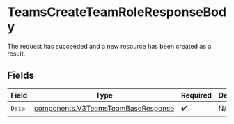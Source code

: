 # TeamsCreateTeamRoleResponseBody

The request has succeeded and a new resource has been created as a result.


## Fields

| Field                                                                                    | Type                                                                                     | Required                                                                                 | Description                                                                              |
| ---------------------------------------------------------------------------------------- | ---------------------------------------------------------------------------------------- | ---------------------------------------------------------------------------------------- | ---------------------------------------------------------------------------------------- |
| `Data`                                                                                   | [components.V3TeamsTeamBaseResponse](../../models/components/v3teamsteambaseresponse.md) | :heavy_check_mark:                                                                       | N/A                                                                                      |